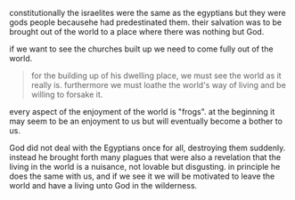 constitutionally the israelites were the same as the egyptians but they were gods
people becausehe had predestinated them. their salvation was to be brought out of the
world to a place where there was nothing but God.

if we want to see the churches built up we need to come fully out of the world.

> for the building up of his dwelling place, we must see the world as it really is. furthermore we must loathe the world's way of living and be willing to forsake it.

every aspect of the enjoyment of the world is "frogs". at the beginning it may seem to be an enjoyment to us but will eventually become a bother to us.

God did not deal with the Egyptians once for all, destroying them suddenly. instead he brought forth many plagues that were also a revelation that the living in the world is a nuisance, not lovable but disgusting. in principle he does the same with us, and if we see it we will be motivated to leave the world and have a living unto God in the wilderness.
